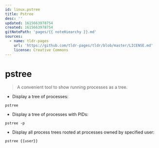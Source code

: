 ```yaml
---
id: linux.pstree
title: Pstree
desc: ''
updated: 1615663978754
created: 1615663978754
gitNotePath: 'pages/{{ noteHiearchy }}.md'
sources:
  - name: tldr-pages
    url: 'https://github.com/tldr-pages/tldr/blob/master/LICENSE.md'
    license: Creative Commons
---
```

# pstree

> A convenient tool to show running processes as a tree.

- Display a tree of processes:

`pstree`

- Display a tree of processes with PIDs:

`pstree -p`

- Display all process trees rooted at processes owned by specified user:

`pstree {{user}}`

